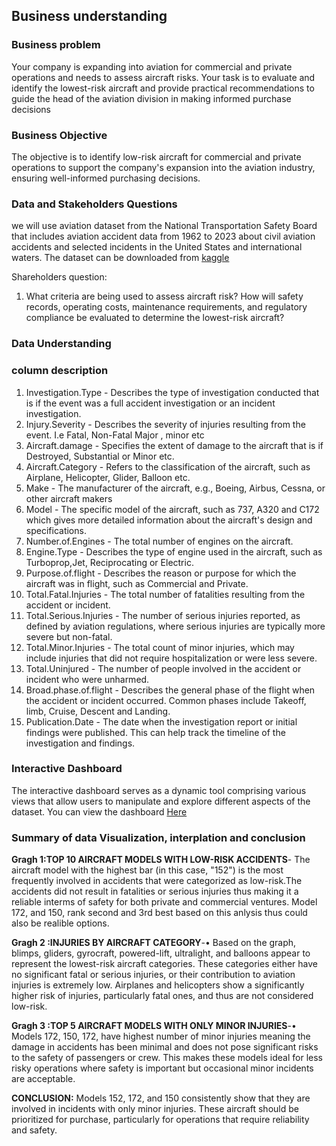 ## Business understanding

### Business problem

Your company is expanding into aviation for commercial and private operations and needs to assess aircraft risks. Your task is to evaluate and identify the lowest-risk aircraft and provide practical recommendations to guide the head of the aviation division in making informed purchase decisions

### Business Objective

The objective is to identify low-risk aircraft for commercial and private operations to support the company's expansion into the aviation industry, ensuring well-informed purchasing decisions.

### Data and Stakeholders Questions

we will use aviation dataset from the National Transportation Safety Board that includes aviation accident data from 1962 to 2023 about civil aviation accidents and selected incidents in the United States and international waters. The dataset can be downloaded from [kaggle](https://www.kaggle.com/datasets/khsamaha/aviation-accident-database-synopses)

Shareholders question:
1. What criteria are being used to assess aircraft risk?
     How will safety records, operating costs, maintenance requirements, and regulatory compliance be evaluated to determine the     lowest-risk aircraft?
  
### Data Understanding
### column description

1. Investigation.Type - Describes the type of investigation conducted that is if the event was a full accident investigation or an incident investigation.
2. Injury.Severity - Describes the severity of injuries resulting from the event. I.e Fatal, Non-Fatal Major , minor etc
3. Aircraft.damage - Specifies the extent of damage to the aircraft that is if Destroyed, Substantial or Minor etc.
4. Aircraft.Category - Refers to the classification of the aircraft, such as Airplane, Helicopter, Glider, Balloon etc.
5. Make - The manufacturer of the aircraft, e.g., Boeing, Airbus, Cessna, or other aircraft makers 
6. Model - The specific model of the aircraft, such as 737, A320 and C172 which gives more detailed information about the aircraft's design and specifications.
7. Number.of.Engines - The total number of engines on the aircraft.
8. Engine.Type - Describes the type of engine used in the aircraft, such as Turboprop,Jet, Reciprocating or Electric.
9. Purpose.of.flight - Describes the reason or purpose for which the aircraft was in flight, such as Commercial and Private. 
10. Total.Fatal.Injuries - The total number of fatalities resulting from the accident or incident.
11. Total.Serious.Injuries - The number of serious injuries reported, as defined by aviation regulations, where serious injuries are typically more severe but non-fatal.
12. Total.Minor.Injuries - The total count of minor injuries, which may include injuries that did not require hospitalization or were less severe.
13. Total.Uninjured - The number of people involved in the accident or incident who were unharmed.
14. Broad.phase.of.flight - Describes the general phase of the flight when the accident or incident occurred. Common phases include Takeoff, limb, Cruise, Descent and Landing.
15. Publication.Date - The date when the investigation report or initial findings were published. This can help track the timeline of the investigation and findings.

### Interactive Dashboard

The interactive dashboard serves as a dynamic tool comprising various views that allow users to manipulate and explore different aspects of the dataset. You can view the dashboard [Here](https://public.tableau.com/app/profile/winfred.gitari.karimi/viz/Book1_17258175785820/Dashboard1?publish=yes)

### Summary of data Visualization, interplation and conclusion
**Gragh 1:TOP 10 AIRCRAFT MODELS WITH LOW-RISK ACCIDENTS**- The aircraft model with the highest bar (in this case, "152") is the most frequently involved in accidents that were categorized as low-risk.The accidents did not result in fatalities or serious injuries thus making it a reliable interms of safety for both private and commercial ventures. Model  172, and 150, rank second and 3rd best based on this anlysis  thus could also be realible options.
         
**Gragh 2 :INJURIES BY AIRCRAFT CATEGORY**-•	Based on the graph, blimps, gliders, gyrocraft, powered-lift, ultralight, and balloons appear to represent the lowest-risk aircraft categories. These categories either have no significant fatal or serious injuries, or their contribution to aviation injuries is extremely low. Airplanes and helicopters show a significantly higher risk of injuries, particularly fatal ones, and thus are not considered low-risk.

**Gragh 3 :TOP 5 AIRCRAFT MODELS WITH ONLY MINOR INJURIES**-• Models 172,  150, 172, have highest number of minor injuries meaning the damage in accidents has been minimal and does not pose significant risks to the safety of passengers or crew. This makes these models ideal for less risky operations where safety is important but occasional minor incidents are acceptable.


**CONCLUSION:** Models 152, 172, and 150 consistently show that they are involved in incidents with only minor injuries. These aircraft should be prioritized for purchase, particularly for operations that require reliability and safety.
